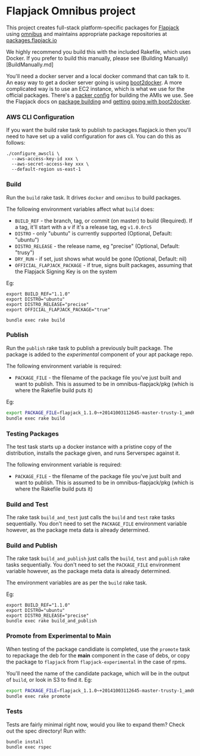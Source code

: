 # Flapjack Omnibus project

This project creates full-stack platform-specific packages for
[Flapjack](http://flapjack.io) using [omnibus](https://github.com/opscode/omnibus) and maintains appropriate package repositories at [packages.flapjack.io](http://packages.flapjack.io/)

We highly recommend you build this with the included Rakefile, which uses Docker.  If you prefer to build this manually, please see (Building Manually)[BuildManually.md]

You'll need a docker server and a local docker command that can talk to it.
An easy way to get a docker server going is using [boot2docker](http://boot2docker.io/).
A more complicated way is to use an EC2 instance, which is what we use for the official packages.
There's a [packer config](packer-ebs.json) for building the AMIs we use.
See the Flapjack docs on [package building](http://flapjack.io/docs/1.0/development/Package-Building/) and [getting going with boot2docker](http://flapjack.io/docs/1.0/development/Omnibus-In-Your-Docker/).

### AWS CLI Configuration

If you want the build rake task to publish to packages.flapjack.io then you'll need to have set up a valid configuration for aws cli. You can do this as follows:

```
./configure_awscli \
  --aws-access-key-id xxx \
  --aws-secret-access-key xxx \
  --default-region us-east-1
```

### Build

Run the `build` rake task. It drives `docker` and `omnibus` to build packages.

The following environment variables affect what `build` does:

- `BUILD_REF`                 - the branch, tag, or commit (on master) to build (Required). If a tag, it'll start with a v if it's a release tag, eg `v1.0.0rc5`
- `DISTRO`                    - only "ubuntu" is currently supported (Optional, Default: "ubuntu")
- `DISTRO_RELEASE`            - the release name, eg "precise" (Optional, Default: "trusy")
- `DRY_RUN`                   - if set, just shows what would be gone (Optional, Default: nil)
- `OFFICIAL_FLAPJACK_PACKAGE` - if true, signs built packages, assuming that the Flapjack Signing Key is on the system


Eg:

```
export BUILD_REF="1.1.0"
export DISTRO="ubuntu"
export DISTRO_RELEASE="precise"
export OFFICIAL_FLAPJACK_PACKAGE="true"

bundle exec rake build
```

### Publish

Run the `publish` rake task to publish a previously built package. The package is added to the *experimental* component of your apt package repo.

The following environment variable is required:

- `PACKAGE_FILE` - the filename of the package file you've just built and want to publish.  This is assumed to be in omnibus-flapjack/pkg (which is where the Rakefile build puts it)

Eg:

```bash
export PACKAGE_FILE=flapjack_1.1.0~+20141003112645-master-trusty-1_amd64.deb
bundle exec rake build
```

### Testing Packages

The test task starts up a docker instance with a pristine copy of the distribution, installs the package given, and runs Serverspec against it.

The following environment variable is required:

- `PACKAGE_FILE` - the filename of the package file you've just built and want to publish.  This is assumed to be in omnibus-flapjack/pkg (which is where the Rakefile build puts it)


### Build and Test

The rake task `build_and_test` just calls the `build` and `test` rake tasks sequentially. You don't need to set the `PACKAGE_FILE` environment variable however, as the package meta data is already determined.


### Build and Publish

The rake task `build_and_publish` just calls the `build`, `test` and `publish` rake tasks sequentially. You don't need to set the `PACKAGE_FILE` environment variable however, as the package meta data is already determined.

The environment variables are as per the `build` rake task.

Eg:

```
export BUILD_REF="1.1.0"
export DISTRO="ubuntu"
export DISTRO_RELEASE="precise"
bundle exec rake build_and_publish
```


### Promote from Experimental to Main

When testing of the package candidiate is completed, use the `promote` task to repackage the deb for the **main** component in the case of debs, or copy the package to `flapjack` from `flapjack-experimental` in the case of rpms.

You'll need the name of the candidate package, which will be in the output of `build`, or look in S3 to find it. Eg:

```bash
export PACKAGE_FILE=flapjack_1.1.0~+20141003112645-master-trusty-1_amd64.deb
bundle exec rake promote
```

### Tests

Tests are fairly minimal right now, would you like to expand them? Check out the spec directory! Run with:

```
bundle install
bundle exec rspec
```
